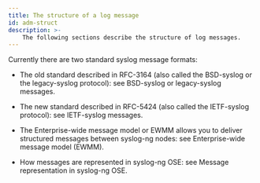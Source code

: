 ```yaml
---
title: The structure of a log message
id: adm-struct
description: >-
    The following sections describe the structure of log messages.
---
```


Currently there are two standard syslog message formats:

- The old standard described in RFC-3164 (also called the BSD-syslog
    or the legacy-syslog protocol): see
    BSD-syslog or legacy-syslog messages.

- The new standard described in RFC-5424 (also called the IETF-syslog
    protocol): see IETF-syslog messages.

- The Enterprise-wide message model or EWMM allows you to deliver
    structured messages between syslog-ng nodes: see
    Enterprise-wide message model (EWMM).

- How messages are represented in syslog-ng OSE: see
    Message representation in syslog-ng OSE.
